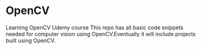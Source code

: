 # OpenCV
Learning OpenCV Udemy course
This repo has all basic code snippets needed for computer vision using OpenCV.Eventually it will include projects built using OpenCV.
